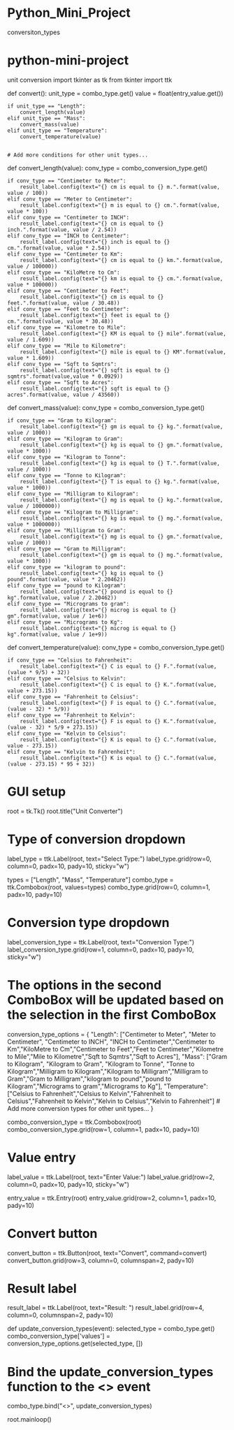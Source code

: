 # Python_Mini_Project
conversiton_types
# python-mini-project
unit conversion
import tkinter as tk
from tkinter import ttk

def convert():
    unit_type = combo_type.get()
    value = float(entry_value.get())

    if unit_type == "Length":
        convert_length(value)
    elif unit_type == "Mass":
        convert_mass(value)
    elif unit_type == "Temperature":
        convert_temperature(value)
    
    
    # Add more conditions for other unit types...

def convert_length(value):
    conv_type = combo_conversion_type.get()

    if conv_type == "Centimeter to Meter":
        result_label.config(text="{} cm is equal to {} m.".format(value, value / 100))
    elif conv_type == "Meter to Centimeter":
        result_label.config(text="{} m is equal to {} cm.".format(value, value * 100))
    elif conv_type == "Centimeter to INCH":
        result_label.config(text="{} cm is equal to {} inch.".format(value, value / 2.54))
    elif conv_type == "INCH to Centimeter":
        result_label.config(text="{} inch is equal to {} cm.".format(value, value * 2.54))
    elif conv_type == "Centimeter to Km":
        result_label.config(text="{} cm is equal to {} km.".format(value, value / 100000))
    elif conv_type == "KiloMetre to Cm":
        result_label.config(text="{} km is equal to {} cm.".format(value, value * 100000))
    elif conv_type == "Centimeter to Feet":
        result_label.config(text="{} cm is equal to {} feet.".format(value, value / 30.48))
    elif conv_type == "Feet to Centimeter":
        result_label.config(text="{} feet is equal to {} cm.".format(value, value * 30.48))
    elif conv_type == "Kilometre to Mile":
        result_label.config(text="{} KM is equal to {} mile".format(value, value / 1.609))
    elif conv_type == "Mile to Kilometre":
        result_label.config(text="{} mile is equal to {} KM".format(value, value * 1.609))
    elif conv_type == "Sqft to Sqmtrs":
        result_label.config(text="{} sqft is equal to {} sqmtrs".format(value,value * 0.0929))
    elif conv_type == "Sqft to Acres":
        result_label.config(text="{} sqft is equal to {} acres".format(value, value / 43560))

def convert_mass(value):
    conv_type = combo_conversion_type.get()

    if conv_type == "Gram to Kilogram":
        result_label.config(text="{} gm is equal to {} kg.".format(value, value / 1000))
    elif conv_type == "Kilogram to Gram":
        result_label.config(text="{} kg is equal to {} gm.".format(value, value * 1000))
    elif conv_type == "Kilogram to Tonne":
        result_label.config(text="{} kg is equal to {} T.".format(value, value / 1000))
    elif conv_type == "Tonne to Kilogram":
        result_label.config(text="{} T is equal to {} kg.".format(value, value * 1000))
    elif conv_type == "Milligram to Kilogram":
        result_label.config(text="{} mg is equal to {} kg.".format(value, value / 1000000))
    elif conv_type == "Kilogram to Milligram":
        result_label.config(text="{} kg is equal to {} mg.".format(value, value * 1000000))
    elif conv_type == "Milligram to Gram":
        result_label.config(text="{} mg is equal to {} gm.".format(value, value / 1000))
    elif conv_type == "Gram to Milligram":
        result_label.config(text="{} gm is equal to {} mg.".format(value, value * 1000))
    elif conv_type == "kilogram to pound":
        result_label.config(text="{} kg is equal to {} pound".format(value, value * 2.20462))
    elif conv_type == "pound to Kilogram":
        result_label.config(text="{} pound is equal to {} kg".format(value, value / 2.20462))
    elif conv_type == "Micrograms to gram":
        result_label.config(text="{} microg is equal to {} gm".format(value, value / 1e+6))
    elif conv_type == "Micrograms to Kg":
        result_label.config(text="{} microg is equal to {} kg".format(value, value / 1e+9))

def convert_temperature(value):
    conv_type = combo_conversion_type.get()

    if conv_type == "Celsius to Fahrenheit": 
        result_label.config(text="{} C is equal to {} F.".format(value, (value * 9/5) + 32))
    elif conv_type == "Celsius to Kelvin":
        result_label.config(text="{} C is equal to {} K.".format(value, value + 273.15))
    elif conv_type == "Fahrenheit to Celsius":
        result_label.config(text="{} F is equal to {} C.".format(value, (value - 32) * 5/9))
    elif conv_type == "Fahrenheit to Kelvin":
        result_label.config(text="{} F is equal to {} K.".format(value, (value - 32) * 5/9 + 273.15))
    elif conv_type == "Kelvin to Celsius":
        result_label.config(text="{} K is equal to {} C.".format(value, value - 273.15))
    elif conv_type == "Kelvin to Fahrenheit":
        result_label.config(text="{} K is equal to {} C.".format(value, (value - 273.15) * 95 + 32))



# GUI setup
root = tk.Tk()
root.title("Unit Converter")

# Type of conversion dropdown
label_type = ttk.Label(root, text="Select Type:")
label_type.grid(row=0, column=0, padx=10, pady=10, sticky="w")

types = ["Length", "Mass", "Temperature"]
combo_type = ttk.Combobox(root, values=types)
combo_type.grid(row=0, column=1, padx=10, pady=10)

# Conversion type dropdown
label_conversion_type = ttk.Label(root, text="Conversion Type:")
label_conversion_type.grid(row=1, column=0, padx=10, pady=10, sticky="w")

# The options in the second ComboBox will be updated based on the selection in the first ComboBox
conversion_type_options = {
    "Length": ["Centimeter to Meter", "Meter to Centimeter", "Centimeter to INCH", "INCH to Centimeter","Centimeter to Km","KiloMetre to Cm","Centimeter to Feet","Feet to Centimeter","Kilometre to Mile","Mile to Kilometre","Sqft to Sqmtrs","Sqft to Acres"],
    "Mass": ["Gram to Kilogram", "Kilogram to Gram", "Kilogram to Tonne", "Tonne to Kilogram","Milligram to Kilogram","Kilogram to Milligram","Milligram to Gram","Gram to Milligram","kilogram to pound","pound to Kilogram","Micrograms to gram","Micrograms to Kg"],
    "Temperature": ["Celsius to Fahrenheit","Celsius to Kelvin","Fahrenheit to Celsius","Fahrenheit to Kelvin","Kelvin to Celsius","Kelvin to Fahrenheit"]
    # Add more conversion types for other unit types...
}

combo_conversion_type = ttk.Combobox(root)
combo_conversion_type.grid(row=1, column=1, padx=10, pady=10)

# Value entry
label_value = ttk.Label(root, text="Enter Value:")
label_value.grid(row=2, column=0, padx=10, pady=10, sticky="w")

entry_value = ttk.Entry(root)
entry_value.grid(row=2, column=1, padx=10, pady=10)

# Convert button
convert_button = ttk.Button(root, text="Convert", command=convert)
convert_button.grid(row=3, column=0, columnspan=2, pady=10)

# Result label
result_label = ttk.Label(root, text="Result: ")
result_label.grid(row=4, column=0, columnspan=2, pady=10)

def update_conversion_types(event):
    selected_type = combo_type.get()
    combo_conversion_type['values'] = conversion_type_options.get(selected_type, [])

# Bind the update_conversion_types function to the <<ComboboxSelected>> event
combo_type.bind("<<ComboboxSelected>>", update_conversion_types)

root.mainloop()
